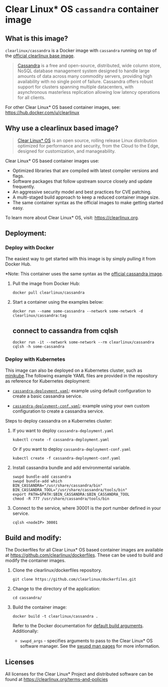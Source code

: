 # Clear Linux* OS `cassandra` container image

<!-- Required -->
## What is this image?

`clearlinux/cassandra` is a Docker image with `cassandra` running on top of the
[official clearlinux base image](https://hub.docker.com/_/clearlinux). 

<!-- application introduction -->
> [Cassandra](http://cassandra.apache.org/) is a free and open-source, distributed, 
> wide column store, NoSQL database management system designed to handle large amounts 
> of data across many commodity servers, providing high availability with no single 
> point of failure. Cassandra offers robust support for clusters spanning multiple 
> datacenters, with asynchronous masterless replication allowing low latency operations 
> for all clients.  

For other Clear Linux* OS
based container images, see: https://hub.docker.com/u/clearlinux

## Why use a clearlinux based image?

<!-- CL introduction -->
> [Clear Linux* OS](https://clearlinux.org/) is an open source, rolling release
> Linux distribution optimized for performance and security, from the Cloud to
> the Edge, designed for customization, and manageability.

Clear Linux* OS based container images use:
* Optimized libraries that are compiled with latest compiler versions and
  flags.
* Software packages that follow upstream source closely and update frequently.
* An aggressive security model and best practices for CVE patching.
* A multi-staged build approach to keep a reduced container image size.
* The same container syntax as the official images to make getting started
  easy. 

To learn more about Clear Linux* OS, visit: https://clearlinux.org.

<!-- Required -->
## Deployment:

### Deploy with Docker
The easiest way to get started with this image is by simply pulling it from
Docker Hub. 

*Note: This container uses the same syntax as the [official cassandra image](https://hub.docker.com/_/cassandra).


1. Pull the image from Docker Hub: 
    ```
    docker pull clearlinux/cassandra
    ```

2. Start a container using the examples below:

    ```
    docker run --name some-cassandra --network some-network -d clearlinux/cassandra:tag
    ```
    
    connect to cassandra from cqlsh
    ---------------------
    ```
    docker run -it --network some-network --rm clearlinux/cassandra cqlsh -h some-cassandra
    ```

<!-- Optional -->
### Deploy with Kubernetes

This image can also be deployed on a Kubernetes cluster, such as [minikube](https://kubernetes.io/docs/setup/learning-environment/minikube/).The following example YAML files are provided in the repository as reference for Kubernetes deployment:

- [`cassandra-deployment.yaml`](https://github.com/clearlinux/dockerfiles/blob/master/cassandra/cassandra-deployment.yaml): example using default configuration to create a basic cassandra service.

- [`cassandra-deployment-conf.yaml`](https://github.com/clearlinux/dockerfiles/blob/master/cassandra/cassandra-deployment-conf.yaml): example using your own custom configuration to create a cassandra service.

  

Steps to deploy cassandra on a Kubernetes cluster:

1. If you want to deploy `cassandra-deployment.yaml`

   ```
   kubectl create -f cassandra-deployment.yaml
   ```

   Or if you want to deploy `cassandra-deployment-conf.yaml`  

   ```
   kubectl create -f cassandra-deployment-conf.yaml
   ```

2. Install cassandra bundle and add environmental variable.

   ```
   swupd bundle-add cassandra
   swupd bundle-add which
   BIN_CASSANDRA="/usr/share/cassandra/bin"
   BIN_CASSANDRA_TOOL="/usr/share/cassandra/tools/bin"
   export PATH=$PATH:$BIN_CASSANDRA:$BIN_CASSANDRA_TOOL
   chmod -R 777 /usr/share/cassandra/tools/bin 
   ```

3. Connect to the service, where 30001 is the port number defined in your service.

   ```
   cqlsh <nodeIP> 30001
   ```

<!-- Required -->
## Build and modify:

The Dockerfiles for all Clear Linux* OS based container images are available at
https://github.com/clearlinux/dockerfiles. These can be used to build and
modify the container images.

1. Clone the clearlinux/dockerfiles repository.
    ```
    git clone https://github.com/clearlinux/dockerfiles.git
    ```

2. Change to the directory of the application:
    ```
    cd cassandra/
    ```

3. Build the container image:
    ```
    docker build -t clearlinux/cassandra .
    ```

   Refer to the Docker documentation for [default build arguments](https://docs.docker.com/engine/reference/builder/#arg).
   Additionally:
   
   - `swupd_args` - specifies arguments to pass to the Clear Linux* OS software
     manager. See the [swupd man pages](https://github.com/clearlinux/swupd-client/blob/master/docs/swupd.1.rst#options)
     for more information.

<!-- Required -->
## Licenses

All licenses for the Clear Linux* Project and distributed software can be found
at https://clearlinux.org/terms-and-policies
